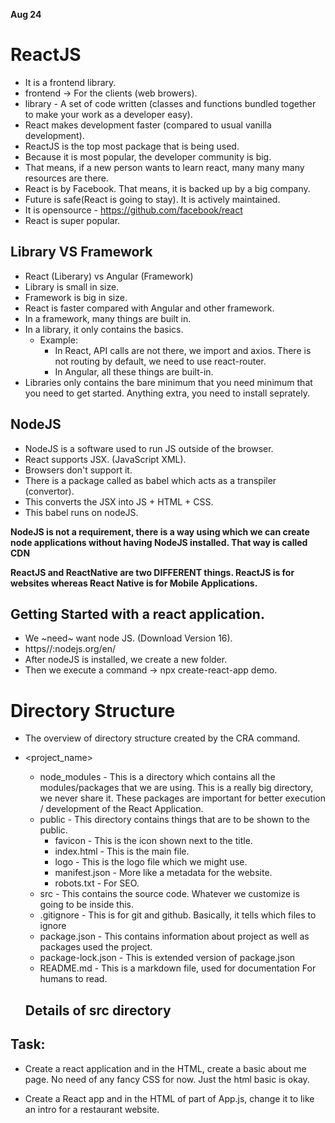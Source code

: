 **Aug 24**

# ReactJS
- It is a frontend library. 
- frontend -> For the clients (web browers).
- library - A set of code written (classes and functions bundled together to make your work as a developer easy).
- React makes development faster (compared to usual vanilla development).
- ReactJS is the top most package that is being used.
- Because it is most popular, the developer community is big.
- That means, if a new person wants to learn react, many many many resources are there.  
- React is by Facebook. That means, it is backed up by a big company.
- Future is safe(React is going to stay). It is actively maintained.
- It is opensource - https://github.com/facebook/react
- React is super popular.

## Library VS Framework
- React (Liberary) vs Angular (Framework)
- Library is small in size.
- Framework is big in size.
- React is faster compared with Angular and other framework.
- In a framework, many things are built in.
- In a library, it only contains the basics.
    - Example: 
        - In React, API calls are not there, we import and axios. There is not routing by default, we need to use react-router.
        - In Angular, all these things are built-in.
- Libraries only contains the bare minimum that you need minimum that you need to get started. Anything extra, you need to install seprately.

## NodeJS
- NodeJS is a software used to run JS outside of the browser.
- React supports JSX. (JavaScript XML).
- Browsers don't support it.
- There is a package called as babel which acts as a transpiler (convertor).
- This converts the JSX into JS + HTML + CSS.
- This babel runs on nodeJS.

**NodeJS is not a requirement, there is a way using which we can create node applications without having NodeJS installed. That way is called CDN** 

**ReactJS and ReactNative are two DIFFERENT things. ReactJS is for websites whereas React Native is for Mobile Applications.**

## Getting Started with a react application.
- We ~need~ want node JS. (Download Version 16).
- https//:nodejs.org/en/
- After nodeJS  is installed, we create a new folder.
- Then we execute a command -> npx create-react-app demo.
# Directory Structure 
- The overview of directory structure created by the CRA command.
- <project_name>
    - node_modules - This is a directory which contains all the modules/packages that we are using. This is a really big directory, we never share it. These packages are important for better execution / development of the React Application.
    - public - This directory contains things that are to be shown to the public. 
        - favicon - This is the icon shown next to the title.
        - index.html - This is the main file.
        - logo - This is the logo file which we might use.
        - manifest.json -  More like a metadata for the website.
        - robots.txt - For SEO.
    - src - This contains the source code. Whatever we customize is going to be inside this. 
    - .gitignore - This is for git and github. Basically, it tells which files to ignore
    - package.json - This contains information about project as well as packages used the project.
    - package-lock.json - This is extended version of package.json
    - README.md - This is a markdown file, used for documentation For humans to read.

    ## Details of src directory









## Task: 
- Create a react application and in the HTML, create a basic about me page. No need of any fancy CSS for now. Just the html basic is okay.

- Create a React app and in the HTML of part of App.js, change it to like an intro for a restaurant website.